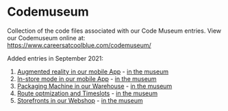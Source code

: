 # Codemuseum
Collection of the code files associated with our Code Museum entries.
View our Codemuseum online at: https://www.careersatcoolblue.com/codemuseum/

Added entries in September 2021:

1. [Augmented reality in our mobile App](https://github.com/coolblue/codemuseum/tree/main/Augmented%20reality) - [in the museum](https://www.careersatcoolblue.com/codemuseum/augmented-reality/)
2. [In-store mode in our mobile App](https://github.com/coolblue/codemuseum/tree/main/In-store%20mode) - [in the museum](https://www.careersatcoolblue.com/codemuseum/in-store-mode/)
3. [Packaging Machine in our Warehouse](https://github.com/coolblue/codemuseum/tree/main/Packaging%20Machine) - [in the museum](https://www.careersatcoolblue.com/codemuseum/packaging-machine/)
4. [Route optmization and Timeslots](https://github.com/coolblue/codemuseum/tree/main/Route%20optmization) - [in the museum](https://www.careersatcoolblue.com/codemuseum/route-optimization/)
5. [Storefronts in our Webshop](https://github.com/coolblue/codemuseum/tree/main/Storefronts) - [in the museum](https://www.careersatcoolblue.com/codemuseum/storefronts/)
